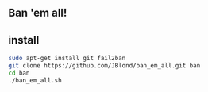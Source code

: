 Ban 'em all!
--------------

install
-----------
```bash
sudo apt-get install git fail2ban
git clone https://github.com/JBlond/ban_em_all.git ban
cd ban
./ban_em_all.sh
```
